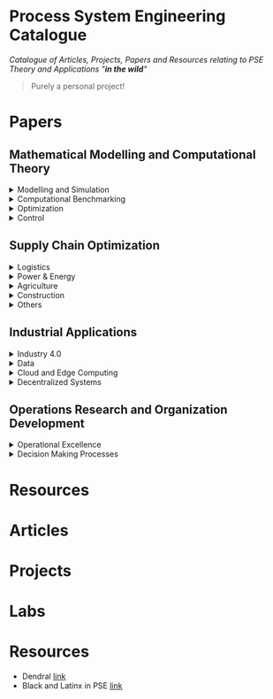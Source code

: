 # Process System Engineering Catalogue
*Catalogue of Articles, Projects, Papers and Resources relating to PSE Theory and Applications "**in the wild**"*
> Purely a personal project!

# Papers

## Mathematical Modelling and Computational Theory

<details><summary>Modelling and Simulation</summary>

| Description | Source | Time of Publication | Keywords |
| :--- | :---:|---:|:---: |
|[Deep kernel learning approach to engine emissions modeling](https://www.cambridge.org/core/services/aop-cambridge-core/content/view/638332CFF08E18BCD55D6ACC75BB3B28/S2632673620000040a.pdf/deep-kernel-learning-approach-to-engine-emissions-modeling.pdf)|Data-Centric Engineering|May 2020|Deep kernel learning; emissions; surrogate models; Gaussian processes; internal combustion engines|
|||||
</details>

<details><summary>Computational Benchmarking</summary>

| Description | Source | Time of Publication | Keywords |
| :--- | :---:|---:|:---: |
|||||
|||||
</details>

<details><summary>Optimization</summary>

| Description | Source | Time of Publication | Keywords |
| :--- | :---:|---:|:---: |
|[Game theory-based renewable multi-energy system design and subsidy strategy optimization](https://reader.elsevier.com/reader/sd/pii/S2666792421000172?token=3519BCBA98C9AF6F14E9873B82F62EDF4FBB3BA4365DF35CC5C9838A813A73F0E8A088109D278B0DCAB77686ED9C7242&originRegion=eu-west-1&originCreation=20211227015718)|Advances in Applied Energy|March 2021|Multi-Energy System, Renewable Energy, Game Theory, Subsidy Strategy, Decarbonization|
|||||
</details>

<details><summary>Control</summary>

| Description | Source | Time of Publication | Keywords |
| :--- | :---:|---:|:---: |
|||||
|||||
</p></details>
</details>

## Supply Chain Optimization

<details><summary>Logistics</summary>

| Description | Source | Time of Publication | Keywords |
| :--- | :---:|---:|:---: |
|||||
|||||
</details>

<details><summary>Power & Energy</summary>

| Description | Source | Time of Publication | Keywords |
| :--- | :---:|---:|:---: |
|||||
|||||
</details>

<details><summary>Agriculture</summary>

| Description | Source | Time of Publication | Keywords |
| :--- | :---:|---:|:---: |
|||||
|||||
</details>

<details><summary>Construction</summary>

| Description | Source | Time of Publication | Keywords |
| :--- | :---:|---:|:---: |
|||||
|||||
</details>

<details><summary>Others</summary>

| Description | Source | Time of Publication | Keywords |
| :--- | :---:|---:|:---: |
|||||
|||||
</details>

## Industrial Applications

<details><summary>Industry 4.0</summary>

| Description | Source | Time of Publication | Keywords |
| :--- | :---:|---:|:---: |
|[Universal Digital Twin - A Dynamic Knowledge Graph](https://www.cambridge.org/core/services/aop-cambridge-core/content/view/FD25CDFF886CD2ED33D1FDFC13F6BEAB/S2632673621000101a.pdf/universal-digital-twin-a-dynamic-knowledge-graph.pdf)|Data-Centric Engineering|June 2021|Agents; data; digital twin; dynamic knowledge graph; interoperability|
|[Semantic 3D City Database — An enabler for a dynamic geospatialknowledge graph](https://reader.elsevier.com/reader/sd/pii/S2666546821000574?token=8C63576177277D5CBB34681198DA28555445F177C633B27C9901BCB0297700D34C2237AF84341544223407C2A1538852&originRegion=eu-west-1&originCreation=20211227011657)|Energy and AI|July 2021|CityGML; Sustainability; Digitisation; Urban Planning; Semantic Web; Knowledge Graph; Ontology; Decision Support System; Artificial Intelligence; Geospatial Modelling; Geospatial Search|
</details>

<details><summary>Data</summary>

| Description | Source | Time of Publication | Keywords |
| :--- | :---:|---:|:---: |
|[The semantics of Chemical Markup Language (CML) for computational chemistry : CompChem](https://jcheminf.biomedcentral.com/track/pdf/10.1186/1758-2946-4-15.pdf)|Journal of Cheminformatics|June 2021|CML, XML|
|||||
</details>

<details><summary>Cloud and Edge Computing</summary>

| Description | Source | Time of Publication | Keywords |
| :--- | :---:|---:|:---: |
|||||
|||||
</details>

<details><summary>Decentralized Systems</summary>

| Description | Source | Time of Publication | Keywords |
| :--- | :---:|---:|:---: |
|||||
|||||
</details>

## Operations Research and Organization Development

<details><summary>Operational Excellence</summary>

| Description | Source | Time of Publication | Keywords |
| :--- | :---:|---:|:---: |
|[Improvement of Tablet Coating Uniformity Using a Quality by Design Approach](https://www.ncbi.nlm.nih.gov/pmc/articles/PMC3299457/)|PubMed|March 2012|kriging, LIBS, quality by design, response surface, tablet coating|
|||||
</details>

<details><summary>Decision Making Processes</summary>

| Description | Source | Time of Publication | Keywords |
| :--- | :---:|---:|:---: |
|||||
|||||
</details>

# Resources

# Articles

# Projects

# Labs

# Resources
- Dendral [link](https://en.wikipedia.org/wiki/Dendral)
- Black and Latinx in PSE [link](https://docs.google.com/spreadsheets/d/1YRKdPS9Ezc0-gi8uZVzFtOsAmlsSzK9EwFZ-IvG4rfY/edit#gid=1405385316)
